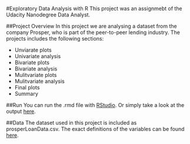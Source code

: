 
#Exploratory Data Analysis with R
This project was an assignmebt of the Udacity Nanodegree Data Analyst.

##Project Overview
In this project we are analysing a dataset from the company Prosper, who is part of the peer-to-peer lending industry.
The projects includes the following sections:

- Unviarate plots
- Univariate analysis
- Bivariate plots
- Bivariate analysis
- Mulitvariate plots
- Mulitvariate analysis
- Final plots
- Summary

##Run
You can run the .rmd file with [RStudio](https://www.rstudio.com/). 
Or simply take a look at the output [here](http://tschebee.net/eda-for-loan-data/).

##Data
The dataset used in this project is included as prosperLoanData.csv. 
The exact definitions of the variables can be found [here](https://www.prosper.com/Downloads/Services/Documentation/ProsperDataExport_Details.html).
